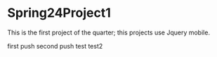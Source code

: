 # Spring24Project1
This is the first project of the quarter; this projects use Jquery mobile. 

first push
second push
test
test2
